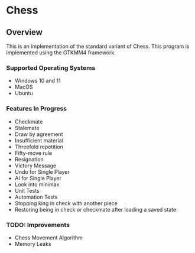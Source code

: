 # Chess

## Overview

This is an implementation of the standard variant of Chess. This program is implemented using the GTKMM4 framework. 

### Supported Operating Systems
- Windows 10 and 11
- MacOS
- Ubuntu

### Features In Progress
- Checkmate
- Stalemate
- Draw by agreement
- Insufficient material
- Threefold repetition
- Fifty-move rule
- Resignation
- Victory Message
- Undo for Single Player
- AI for Single Player
- Look into minimax 
- Unit Tests
- Automation Tests
- Stopping king in check with another piece
- Restoring being in check or checkmate after loading a saved state

### TODO: Improvements
- Chess Movement Algorithm
- Memory Leaks
